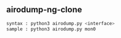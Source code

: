 ## airodump-ng-clone

```sh
syntax : python3 airodump.py <interface>
sample : python3 airodump.py mon0
```

